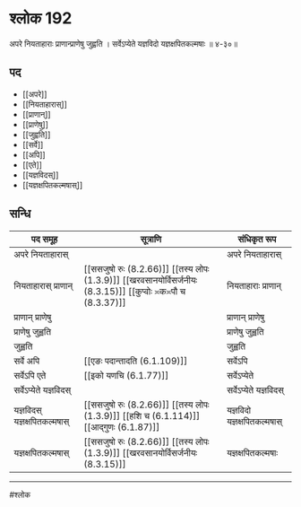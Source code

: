 # श्लोक 192

अपरे नियताहाराः प्राणान्प्राणेषु जुह्वति ।
सर्वेऽप्येते यज्ञविदो यज्ञक्षपितकल्मषाः ॥ ४-३०॥


## पद 

- [[अपरे]]
- [[नियताहारास्]]
- [[प्राणान्]]
- [[प्राणेषु]]
- [[जुह्वति]]
- [[सर्वे]]
- [[अपि]]
- [[एते]]
- [[यज्ञविदस्]]
- [[यज्ञक्षपितकल्मषास्]]

## सन्धि

| पद समूह | सूत्राणि | संधिकृत रूप |
| ----- | ----- | ----- |
| अपरे नियताहारास् |  | अपरे नियताहारास् |
| नियताहारास् प्राणान् |  [[ससजुषो रुः (8.2.66)]] [[तस्य लोपः (1.3.9)]] [[खरवसानयोर्विसर्जनीयः (8.3.15)]] [[कुप्वोः ≍क≍पौ च (8.3.37)]] | नियताहाराः प्राणान् |
| प्राणान् प्राणेषु |  | प्राणान् प्राणेषु |
| प्राणेषु जुह्वति |  | प्राणेषु जुह्वति |
| जुह्वति |  | जुह्वति |
| सर्वे अपि |  [[एङः पदान्तादति (6.1.109)]] | सर्वेऽपि |
| सर्वेऽपि एते |  [[इको यणचि (6.1.77)]] | सर्वेऽप्येते |
| सर्वेऽप्येते यज्ञविदस् |  | सर्वेऽप्येते यज्ञविदस् |
| यज्ञविदस् यज्ञक्षपितकल्मषास् |  [[ससजुषो रुः (8.2.66)]] [[तस्य लोपः (1.3.9)]] [[हशि च (6.1.114)]] [[आद्गुणः (6.1.87)]] | यज्ञविदो यज्ञक्षपितकल्मषास् |
| यज्ञक्षपितकल्मषास् |  [[ससजुषो रुः (8.2.66)]] [[तस्य लोपः (1.3.9)]] [[खरवसानयोर्विसर्जनीयः (8.3.15)]] | यज्ञक्षपितकल्मषाः |


---

#श्लोक